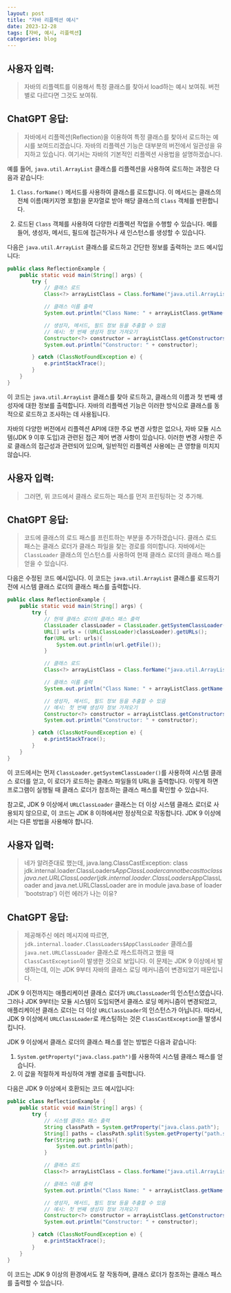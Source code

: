 ```yaml
---
layout: post
title: "자바 리플렉션 예시"
date: 2023-12-28
tags: [자바, 예시, 리플렉션]
categories: blog
---
```


## 사용자 입력:
> 자바의 리플렉트를 이용해서 특정 클래스를 찾아서 load하는 예시 보여줘. 버전별로 다르다면 그것도 보여줘.

## ChatGPT 응답:
> 자바에서 리플렉션(Reflection)을 이용하여 특정 클래스를 찾아서 로드하는 예시를 보여드리겠습니다. 자바의 리플렉션 기능은 대부분의 버전에서 일관성을 유지하고 있습니다. 여기서는 자바의 기본적인 리플렉션 사용법을 설명하겠습니다.

예를 들어, `java.util.ArrayList` 클래스를 리플렉션을 사용하여 로드하는 과정은 다음과 같습니다:

1. `Class.forName()` 메서드를 사용하여 클래스를 로드합니다. 이 메서드는 클래스의 전체 이름(패키지명 포함)을 문자열로 받아 해당 클래스의 `Class` 객체를 반환합니다.

2. 로드된 `Class` 객체를 사용하여 다양한 리플렉션 작업을 수행할 수 있습니다. 예를 들어, 생성자, 메서드, 필드에 접근하거나 새 인스턴스를 생성할 수 있습니다.

다음은 `java.util.ArrayList` 클래스를 로드하고 간단한 정보를 출력하는 코드 예시입니다:

```java
public class ReflectionExample {
    public static void main(String[] args) {
        try {
            // 클래스 로드
            Class<?> arrayListClass = Class.forName("java.util.ArrayList");

            // 클래스 이름 출력
            System.out.println("Class Name: " + arrayListClass.getName());

            // 생성자, 메서드, 필드 정보 등을 추출할 수 있음
            // 예시: 첫 번째 생성자 정보 가져오기
            Constructor<?> constructor = arrayListClass.getConstructors()[0];
            System.out.println("Constructor: " + constructor);

        } catch (ClassNotFoundException e) {
            e.printStackTrace();
        }
    }
}
```

이 코드는 `java.util.ArrayList` 클래스를 찾아 로드하고, 클래스의 이름과 첫 번째 생성자에 대한 정보를 출력합니다. 자바의 리플렉션 기능은 이러한 방식으로 클래스를 동적으로 로드하고 조사하는 데 사용됩니다.

자바의 다양한 버전에서 리플렉션 API에 대한 주요 변경 사항은 없으나, 자바 모듈 시스템(JDK 9 이후 도입)과 관련된 접근 제어 변경 사항이 있습니다. 이러한 변경 사항은 주로 클래스의 접근성과 관련되어 있으며, 일반적인 리플렉션 사용에는 큰 영향을 미치지 않습니다.

## 사용자 입력:
> 그러면, 위 코드에서 클래스 로드하는 패스를 먼저 프린팅하는 것 추가해.

## ChatGPT 응답:
> 코드에 클래스의 로드 패스를 프린트하는 부분을 추가하겠습니다. 클래스 로드 패스는 클래스 로더가 클래스 파일을 찾는 경로를 의미합니다. 자바에서는 `ClassLoader` 클래스의 인스턴스를 사용하여 현재 클래스 로더의 클래스 패스를 얻을 수 있습니다.

다음은 수정된 코드 예시입니다. 이 코드는 `java.util.ArrayList` 클래스를 로드하기 전에 시스템 클래스 로더의 클래스 패스를 출력합니다.

```java
public class ReflectionExample {
    public static void main(String[] args) {
        try {
            // 현재 클래스 로더의 클래스 패스 출력
            ClassLoader classLoader = ClassLoader.getSystemClassLoader();
            URL[] urls = ((URLClassLoader)classLoader).getURLs();
            for(URL url: urls){
                System.out.println(url.getFile());
            }

            // 클래스 로드
            Class<?> arrayListClass = Class.forName("java.util.ArrayList");

            // 클래스 이름 출력
            System.out.println("Class Name: " + arrayListClass.getName());

            // 생성자, 메서드, 필드 정보 등을 추출할 수 있음
            // 예시: 첫 번째 생성자 정보 가져오기
            Constructor<?> constructor = arrayListClass.getConstructors()[0];
            System.out.println("Constructor: " + constructor);

        } catch (ClassNotFoundException e) {
            e.printStackTrace();
        }
    }
}
```

이 코드에서는 먼저 `ClassLoader.getSystemClassLoader()`를 사용하여 시스템 클래스 로더를 얻고, 이 로더가 로드하는 클래스 파일들의 URL을 출력합니다. 이렇게 하면 프로그램이 실행될 때 클래스 로더가 참조하는 클래스 패스를 확인할 수 있습니다.

참고로, JDK 9 이상에서 `URLClassLoader` 클래스는 더 이상 시스템 클래스 로더로 사용되지 않으므로, 이 코드는 JDK 8 이하에서만 정상적으로 작동합니다. JDK 9 이상에서는 다른 방법을 사용해야 합니다.

## 사용자 입력:
> 네가 알려준대로 했는데, java.lang.ClassCastException: class jdk.internal.loader.ClassLoaders$AppClassLoader cannot be cast to class java.net.URLClassLoader (jdk.internal.loader.ClassLoaders$AppClassLoader and java.net.URLClassLoader are in module java.base of loader 'bootstrap') 이런 에러가 나는 이유?

## ChatGPT 응답:
> 제공해주신 에러 메시지에 따르면, `jdk.internal.loader.ClassLoaders$AppClassLoader` 클래스를 `java.net.URLClassLoader` 클래스로 캐스트하려고 했을 때 `ClassCastException`이 발생한 것으로 보입니다. 이 문제는 JDK 9 이상에서 발생하는데, 이는 JDK 9부터 자바의 클래스 로딩 메커니즘이 변경되었기 때문입니다.

JDK 9 이전까지는 애플리케이션 클래스 로더가 `URLClassLoader`의 인스턴스였습니다. 그러나 JDK 9부터는 모듈 시스템이 도입되면서 클래스 로딩 메커니즘이 변경되었고, 애플리케이션 클래스 로더는 더 이상 `URLClassLoader`의 인스턴스가 아닙니다. 따라서, JDK 9 이상에서 `URLClassLoader`로 캐스팅하는 것은 `ClassCastException`을 발생시킵니다.

JDK 9 이상에서 클래스 로더의 클래스 패스를 얻는 방법은 다음과 같습니다:

1. `System.getProperty("java.class.path")`를 사용하여 시스템 클래스 패스를 얻습니다.
2. 이 값을 적절하게 파싱하여 개별 경로를 출력합니다.

다음은 JDK 9 이상에서 호환되는 코드 예시입니다:

```java
public class ReflectionExample {
    public static void main(String[] args) {
        try {
            // 시스템 클래스 패스 출력
            String classPath = System.getProperty("java.class.path");
            String[] paths = classPath.split(System.getProperty("path.separator"));
            for(String path: paths){
                System.out.println(path);
            }

            // 클래스 로드
            Class<?> arrayListClass = Class.forName("java.util.ArrayList");

            // 클래스 이름 출력
            System.out.println("Class Name: " + arrayListClass.getName());

            // 생성자, 메서드, 필드 정보 등을 추출할 수 있음
            // 예시: 첫 번째 생성자 정보 가져오기
            Constructor<?> constructor = arrayListClass.getConstructors()[0];
            System.out.println("Constructor: " + constructor);

        } catch (ClassNotFoundException e) {
            e.printStackTrace();
        }
    }
}
```

이 코드는 JDK 9 이상의 환경에서도 잘 작동하며, 클래스 로더가 참조하는 클래스 패스를 출력할 수 있습니다.

